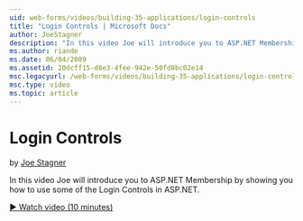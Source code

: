 ```yaml
---
uid: web-forms/videos/building-35-applications/login-controls
title: "Login Controls | Microsoft Docs"
author: JoeStagner
description: "In this video Joe will introduce you to ASP.NET Membership by showing you how to use some of the Login Controls in ASP.NET."
ms.author: riande
ms.date: 06/04/2009
ms.assetid: 20dcff15-d8e3-4fee-942e-50fd8bc02e14
msc.legacyurl: /web-forms/videos/building-35-applications/login-controls
msc.type: video
ms.topic: article
---
```

# Login Controls

by [Joe Stagner](https://github.com/JoeStagner)

In this video Joe will introduce you to ASP.NET Membership by showing you how to use some of the Login Controls in ASP.NET.

[&#9654; Watch video (10 minutes)](https://channel9.msdn.com/Blogs/ASP-NET-Site-Videos/login-controls)
